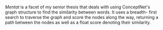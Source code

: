 *Mentat* is a facet of my senior thesis that deals with using ConceptNet's
graph structure to find the similarity between words. It uses a breadth-
first search to traverse the graph and score the nodes along the way, 
returning a path between the nodes as well as a float score denoting their
similarity. 
